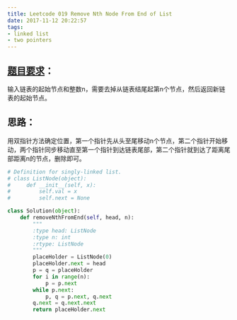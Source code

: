 ```yaml
---
title: Leetcode 019 Remove Nth Node From End of List
date: 2017-11-12 20:22:57
tags:
- linked list
- two pointers
---
```

## [题目要求][1]：
输入链表的起始节点和整数n，需要去掉从链表结尾起第n个节点，然后返回新链表的起始节点。

## 思路：
用双指针方法确定位置，第一个指针先从头至尾移动n个节点，第二个指针开始移动，两个指针同步移动直至第一个指针到达链表尾部，第二个指针就到达了距离尾部距离n的节点，删除即可。

```python
# Definition for singly-linked list.
# class ListNode(object):
#     def __init__(self, x):
#         self.val = x
#         self.next = None

class Solution(object):
    def removeNthFromEnd(self, head, n):
        """
        :type head: ListNode
        :type n: int
        :rtype: ListNode
        """
        placeHolder = ListNode(0)
        placeHolder.next = head
        p = q = placeHolder
        for i in range(n):
            p = p.next
        while p.next:
            p, q = p.next, q.next
        q.next = q.next.next
        return placeHolder.next
```

[1]:	https://leetcode.com/problems/remove-nth-node-from-end-of-list/description/ "Remove Nth Node From End of List"